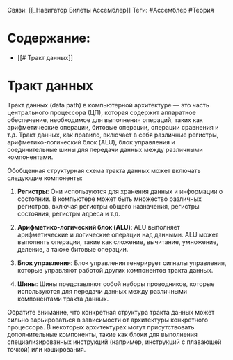 Связи: [[_Навигатор Билеты Ассемблер]]
Теги: #Ассемблер #Теория 

# Содержание:
- [[# Тракт данных]]

# Тракт данных

Тракт данных (data path) в компьютерной архитектуре — это часть центрального процессора (ЦП), которая содержит аппаратное обеспечение, необходимое для выполнения операций, таких как арифметические операции, битовые операции, операции сравнения и т.д. Тракт данных, как правило, включает в себя различные регистры, арифметико-логический блок (ALU), блок управления и соединительные шины для передачи данных между различными компонентами.

Обобщенная структурная схема тракта данных может включать следующие компоненты:

1. **Регистры**: Они используются для хранения данных и информации о состоянии. В компьютере может быть множество различных регистров, включая регистры общего назначения, регистры состояния, регистры адреса и т.д.

2. **Арифметико-логический блок (ALU)**: ALU выполняет арифметические и логические операции над данными. ALU может выполнять операции, такие как сложение, вычитание, умножение, деление, а также битовые операции.

3. **Блок управления**: Блок управления генерирует сигналы управления, которые управляют работой других компонентов тракта данных.

4. **Шины**: Шины представляют собой наборы проводников, которые используются для передачи данных между различными компонентами тракта данных.

Обратите внимание, что конкретная структура тракта данных может сильно варьироваться в зависимости от архитектуры конкретного процессора. В некоторых архитектурах могут присутствовать дополнительные компоненты, такие как блоки для выполнения специализированных инструкций (например, инструкций с плавающей точкой) или кэширования.